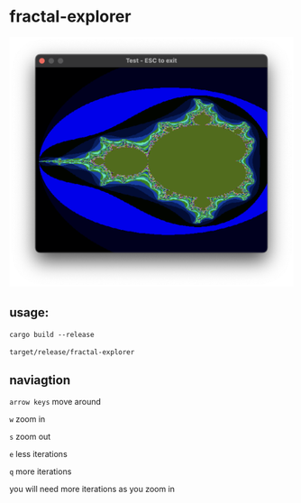 # fractal-explorer
![screenshot](screenshot.png)

## usage:
`cargo build --release`

`target/release/fractal-explorer`


## naviagtion

`arrow keys` move around

`w` zoom in

`s` zoom out

`e` less iterations

`q` more iterations

you will need more iterations as you zoom in

